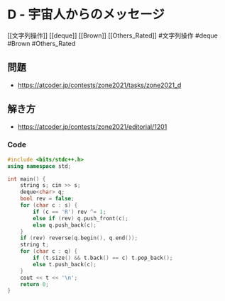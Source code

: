 # D - 宇宙人からのメッセージ
[[文字列操作]] [[deque]] [[Brown]] [[Others_Rated]]
#文字列操作 #deque #Brown #Others_Rated

## 問題
- https://atcoder.jp/contests/zone2021/tasks/zone2021_d

## 解き方
- https://atcoder.jp/contests/zone2021/editorial/1201

### Code
```c++
#include <bits/stdc++.h>
using namespace std;

int main() {
	string s; cin >> s;
	deque<char> q;
	bool rev = false;
	for (char c : s) {
		if (c == 'R') rev ^= 1;
		else if (rev) q.push_front(c);
		else q.push_back(c);
	}
	if (rev) reverse(q.begin(), q.end());
	string t;
	for (char c : q) {
		if (t.size() && t.back() == c) t.pop_back();
		else t.push_back(c);
	}
	cout << t << '\n';
	return 0;
}
```